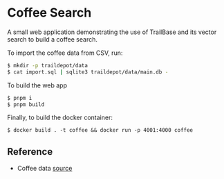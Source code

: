 # Coffee Search

A small web application demonstrating the use of TrailBase and its vector
search to build a coffee search.

To import the coffee data from CSV, run:

```bash
$ mkdir -p traildepot/data
$ cat import.sql | sqlite3 traildepot/data/main.db -
```

To build the web app

```bash
$ pnpm i
$ pnpm build
```

Finally, to build the docker container:

```
$ docker build . -t coffee && docker run -p 4001:4000 coffee
```

## Reference

* Coffee data [source](https://github.com/jldbc/coffee-quality-database/blob/master/data/arabica_data_cleaned.csv)
